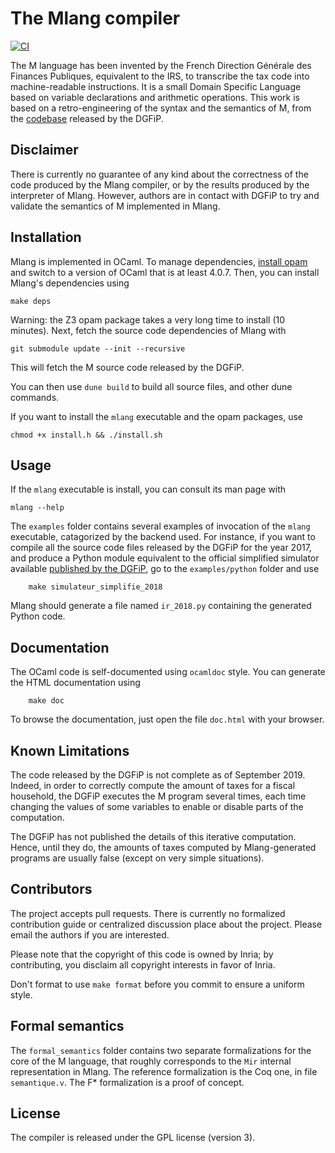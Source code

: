 # The Mlang compiler

[![CI](https://gitlab.inria.fr/verifisc/mlang/badges/master/pipeline.svg)](https://gitlab.inria.fr/verifisc/mlang/-/commits/master)

The M language has been invented by the French Direction Générale des Finances
Publiques, equivalent to the IRS, to transcribe the tax code into machine-readable
instructions. It is a small Domain Specific Language based on variable
declarations and arithmetic operations. This work is based on a retro-engineering
of the syntax and the semantics of M, from the [codebase](https://framagit.org/dgfip/ir-calcul)
released by the DGFiP.

## Disclaimer

There is currently no guarantee of any kind about the correctness of the code
produced by the Mlang compiler, or by the results produced by the interpreter of
Mlang. However, authors are in contact with DGFiP to try and validate the
semantics of M implemented in Mlang.

## Installation

Mlang is implemented in OCaml. To manage dependencies,
[install opam](https://opam.ocaml.org/doc/Install.html) and switch to a version
of OCaml that is at least 4.0.7. Then, you can install Mlang's dependencies using

    make deps

Warning: the Z3 opam package takes a very long time to install (10 minutes).
Next, fetch the source code dependencies of Mlang with

    git submodule update --init --recursive

This will fetch the M source code released by the DGFiP.

You can then use `dune build` to build all source files, and other dune commands.

If you want to install the `mlang` executable and the opam packages, use

    chmod +x install.h && ./install.sh

## Usage

If the `mlang` executable is install, you can consult its man page with

    mlang --help

The `examples` folder  contains several examples of invocation of the `mlang` executable,
catagorized by the backend used. For instance, if you want to
compile all the source code files released by the DGFiP for the year 2017,
and produce a Python module equivalent to the official simplified simulator available
[published by the DGFiP](https://www3.impots.gouv.fr/simulateur/calcul_impot/2018/simplifie/index.htm),
go to the `examples/python` folder and use

        make simulateur_simplifie_2018

Mlang should generate a file named `ir_2018.py` containing the generated Python code.

## Documentation

The OCaml code is self-documented using `ocamldoc` style. You can generate the HTML
documentation using

        make doc

To browse the documentation, just open the file `doc.html` with your browser.

## Known Limitations

The code released by the DGFiP is not complete as of September 2019. Indeed,
in order to correctly compute the amount of taxes for a fiscal household, the DGFiP
executes the M program several times, each time changing the values of some variables
to enable or disable parts of the computation.

The DGFiP has not published the details of this iterative computation. Hence,
until they do, the amounts of taxes computed by Mlang-generated programs are usually
false (except on very simple situations).

## Contributors

The project accepts pull requests. There is currently no formalized contribution
guide or centralized discussion place about the project. Please email the authors
if you are interested.

Please note that the copyright of this code is owned by Inria; by contributing,
you disclaim all copyright interests in favor of Inria.

Don't format to use `make format` before you commit to ensure a uniform style.

## Formal semantics

The `formal_semantics` folder contains two separate formalizations for the core of the
M language, that roughly corresponds to the `Mir` internal representation in Mlang.
The reference formalization is the Coq one, in file `semantique.v`. The F* formalization
is a proof of concept.

## License

The compiler is released under the GPL license (version 3).
